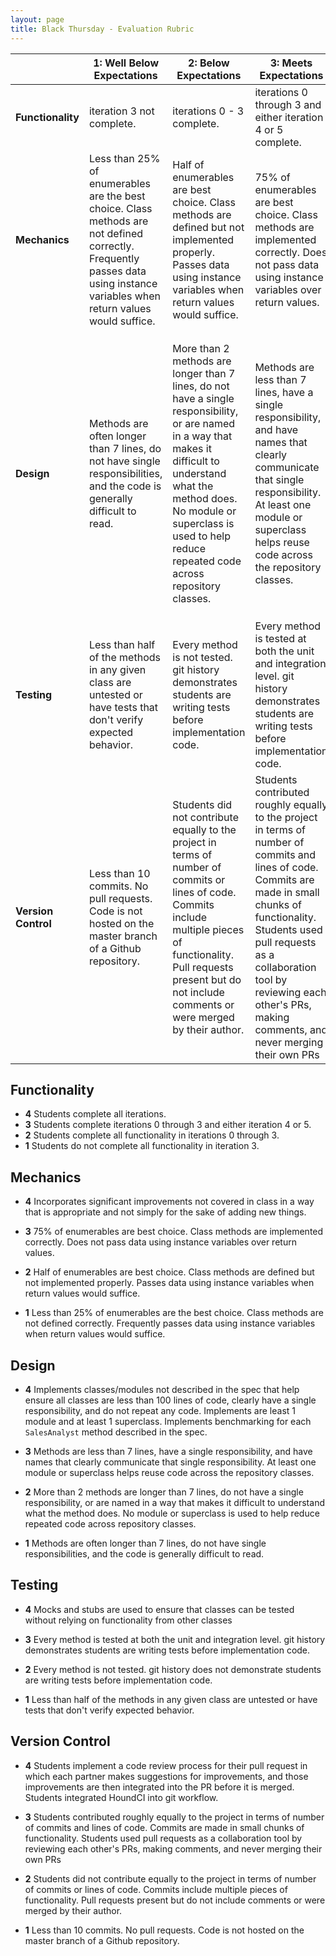 ```yaml
---
layout: page
title: Black Thursday - Evaluation Rubric
---
```



<br> | **1: Well Below Expectations**  | **2: Below Expectations** | **3: Meets Expectations** | **4: Well Above Expectations**
-- | --- | --- | --- | ---
**Functionality** | iteration 3 not complete. | iterations 0 - 3 complete. | iterations 0 through 3 and either iteration 4 or 5 complete. | All iterations complete.
**Mechanics** |  Less than 25% of enumerables are the best choice. Class methods are not defined correctly. Frequently passes data using instance variables when return values would suffice. | Half of enumerables are best choice. Class methods are defined but not implemented properly. Passes data using instance variables when return values would suffice. | 75% of enumerables are best choice. Class methods are implemented correctly. Does not pass data using instance variables over return values. | Incorporates significant improvements not covered in class in a way that is appropriate and not simply for the sake of adding new things.
**Design** | Methods are often longer than 7 lines, do not have single responsibilities, and the code is generally difficult to read. | More than 2 methods are longer than 7 lines, do not have a single responsibility, or are named in a way that makes it difficult to understand what the method does. No module or superclass is used to help reduce repeated code across repository classes. | Methods are less than 7 lines, have a single responsibility, and have names that clearly communicate that single responsibility. At least one module or superclass helps reuse code across the repository classes. | Implements classes/modules not described in the spec that help ensure all classes are less than 100 lines of code, clearly have a single responsibility, and do not repeat any code. Implements are least 1 module and at least 1 superclass. Implements benchmarking for each `SalesAnalyst` method described in the spec.
**Testing** | Less than half of the methods in any given class are untested or have tests that don't verify expected behavior.| Every method is not tested. git history demonstrates students are writing tests before implementation code. | Every method is tested at both the unit and integration level. git history demonstrates students are writing tests before implementation code. | Mocks and stubs are used to ensure that classes can be tested without relying on functionality from other classes
**Version Control** | Less than 10 commits. No pull requests. Code is not hosted on the master branch of a Github repository. | Students did not contribute equally to the project in terms of number of commits or lines of code. Commits include multiple pieces of functionality. Pull requests present but do not include comments or were merged by their author. | Students contributed roughly equally to the project in terms of number of commits and lines of code. Commits are made in small chunks of functionality. Students used pull requests as a collaboration tool by reviewing each other's PRs, making comments, and never merging their own PRs | Students implement a code review process for their pull request in which each partner makes suggestions for improvements, and those improvements are then integrated into the PR before it is merged. Students integrated HoundCI into git workflow.

## Functionality

* **4** Students complete all iterations.
* **3** Students complete iterations 0 through 3 and either iteration 4 or 5.
* **2** Students complete all functionality in iterations 0 through 3.
* **1** Students do not complete all functionality in iteration 3.

## Mechanics

* **4** Incorporates significant improvements not covered in class in a way that is appropriate and not simply for the sake of adding new things.

* **3** 75% of enumerables are best choice. Class methods are implemented correctly. Does not pass data using instance variables over return values.

* **2** Half of enumerables are best choice. Class methods are defined but not implemented properly. Passes data using instance variables when return values would suffice.

* **1** Less than 25% of enumerables are the best choice. Class methods are not defined correctly. Frequently passes data using instance variables when return values would suffice.


## Design

* **4** Implements classes/modules not described in the spec that help ensure all classes are less than 100 lines of code, clearly have a single responsibility, and do not repeat any code. Implements are least 1 module and at least 1 superclass. Implements benchmarking for each `SalesAnalyst` method described in the spec.

* **3** Methods are less than 7 lines, have a single responsibility, and have names that clearly communicate that single responsibility. At least one module or superclass helps reuse code across the repository classes.

* **2** More than 2 methods are longer than 7 lines, do not have a single responsibility, or are named in a way that makes it difficult to understand what the method does. No module or superclass is used to help reduce repeated code across repository classes.

* **1** Methods are often longer than 7 lines, do not have single responsibilities, and the code is generally difficult to read.

## Testing

* **4** Mocks and stubs are used to ensure that classes can be tested without relying on functionality from other classes

* **3** Every method is tested at both the unit and integration level. git history demonstrates students are writing tests before implementation code.

* **2** Every method is not tested. git history does not demonstrate students are writing tests before implementation code.

* **1** Less than half of the methods in any given class are untested or have tests that don't verify expected behavior.


## Version Control

* **4** Students implement a code review process for their pull request in which each partner makes suggestions for improvements, and those improvements are then integrated into the PR before it is merged. Students integrated HoundCI into git workflow.

* **3** Students contributed roughly equally to the project in terms of number of commits and lines of code. Commits are made in small chunks of functionality. Students used pull requests as a collaboration tool by reviewing each other's PRs, making comments, and never merging their own PRs

* **2** Students did not contribute equally to the project in terms of number of commits or lines of code. Commits include multiple pieces of functionality. Pull requests present but do not include comments or were merged by their author.

* **1** Less than 10 commits. No pull requests. Code is not hosted on the master branch of a Github repository.
